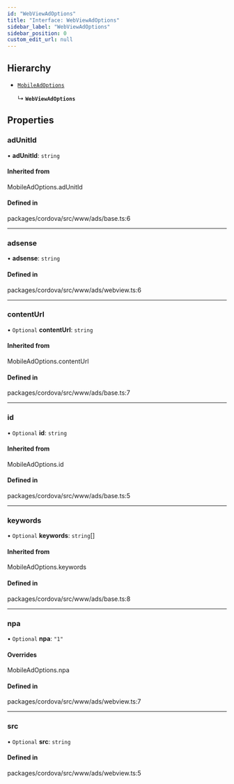 ```yaml
---
id: "WebViewAdOptions"
title: "Interface: WebViewAdOptions"
sidebar_label: "WebViewAdOptions"
sidebar_position: 0
custom_edit_url: null
---
```


## Hierarchy

- [`MobileAdOptions`](../#mobileadoptions)

  ↳ **`WebViewAdOptions`**

## Properties

### adUnitId

• **adUnitId**: `string`

#### Inherited from

MobileAdOptions.adUnitId

#### Defined in

packages/cordova/src/www/ads/base.ts:6

___

### adsense

• **adsense**: `string`

#### Defined in

packages/cordova/src/www/ads/webview.ts:6

___

### contentUrl

• `Optional` **contentUrl**: `string`

#### Inherited from

MobileAdOptions.contentUrl

#### Defined in

packages/cordova/src/www/ads/base.ts:7

___

### id

• `Optional` **id**: `string`

#### Inherited from

MobileAdOptions.id

#### Defined in

packages/cordova/src/www/ads/base.ts:5

___

### keywords

• `Optional` **keywords**: `string`[]

#### Inherited from

MobileAdOptions.keywords

#### Defined in

packages/cordova/src/www/ads/base.ts:8

___

### npa

• `Optional` **npa**: ``"1"``

#### Overrides

MobileAdOptions.npa

#### Defined in

packages/cordova/src/www/ads/webview.ts:7

___

### src

• `Optional` **src**: `string`

#### Defined in

packages/cordova/src/www/ads/webview.ts:5
